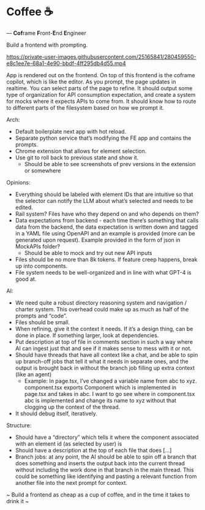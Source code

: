 # Coffee ☕

— **Cof**rame **F**ront-**E**nd **E**ngineer

Build a frontend with prompting.

https://private-user-images.githubusercontent.com/25165841/280459550-e8c1ee7e-68a1-4e90-bbdf-4ff295db4d55.mp4

App is rendered out on the frontend. On top of this frontend is the coframe copilot, which is like the editor. As you prompt, the page updates in realtime. You can select parts of the page to refine. It should output some type of organization for API consumption expectation, and create a system for mocks where it expects APIs to come from. It should know how to route to different parts of the filesystem based on how we prompt it.

Arch: 

- Default boilerplate next app with hot reload.
- Separate python service that’s modifying the FE app and contains the prompts.
- Chrome extension that allows for element selection.
- Use git to roll back to previous state and show it.
    - Should be able to see screenshots of prev versions in the extension or somewhere

Opinions:

- Everything should be labeled with element IDs that are intuitive so that the selector can notify the LLM about what’s selected and needs to be edited.
- Rail system? Files have who they depend on and who depends on them?
- Data expectations from backend - each time there’s something that calls data from the backend, the data expectation is written down and tagged in a YAML file using OpenAPI and an example is provided (more can be generated upon request). Example provided in the form of json in MockAPIs folder?
    - Should be able to mock and try out new API inputs
- Files should be no more than 8k tokens. If feature creep happens, break up into components.
- File system needs to be well-organized and in line with what GPT-4 is good at.

AI:

- We need quite a robust directory reasoning system and navigation / charter system. This overhead could make up as much as half of the prompts and “code”.
- Files should be small.
- When refining, give it the context it needs. If it’s a design thing, can be done in place. If something larger, look at dependencies.
- Put description at top of file in comments section in such a way where AI can ingest just that and see if it makes sense to mess with it or not.
- Should have threads that have all context like a chat, and be able to spin up branch-off jobs that tell it what it needs in separate ones, and the output is brought back in without the branch job filling up extra context (like an agent)
    - Example: In page.tsx, I’ve changed a variable name from abc to xyz. component.tsx exports Component which is implemented in page.tsx and takes in abc. I want to go see where in component.tsx abc is implemented and change its name to xyz without that clogging up the context of the thread.
- It should debug itself, iteratively.

Structure:

- Should have a “directory” which tells it where the component associated with an element id (as selected by user) is
- Should have a description at the top of each file that does […]
- Branch jobs: at any point, the AI should be able to spin off a branch that does something and inserts the output back into the current thread without including the work done in that branch in the main thread. This could be something like identifying and pasting a relevant function from another file into the next prompt for context.

~ Build a frontend as cheap as a cup of coffee, and in the time it takes to drink it ~

